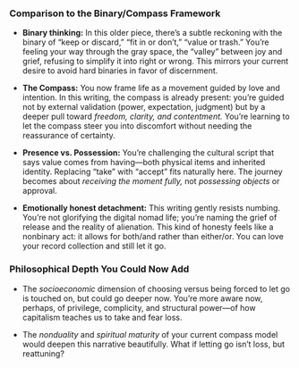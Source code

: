 ### **Comparison to the Binary/Compass Framework**

- **Binary thinking:** In this older piece, there’s a subtle reckoning with the binary of “keep or discard,” “fit in or don’t,” “value or trash.” You’re feeling your way through the gray space, the “valley” between joy and grief, refusing to simplify it into right or wrong. This mirrors your current desire to avoid hard binaries in favor of discernment.
    
- **The Compass:** You now frame life as a movement guided by love and intention. In this writing, the compass is already present: you’re guided not by external validation (power, expectation, judgment) but by a deeper pull toward _freedom, clarity, and contentment._ You’re learning to let the compass steer you into discomfort without needing the reassurance of certainty.
    
- **Presence vs. Possession:** You’re challenging the cultural script that says value comes from having—both physical items and inherited identity. Replacing “take” with “accept” fits naturally here. The journey becomes about _receiving the moment fully,_ not _possessing objects_ or approval.
    
- **Emotionally honest detachment:** This writing gently resists numbing. You’re not glorifying the digital nomad life; you’re naming the grief of release and the reality of alienation. This kind of honesty feels like a nonbinary act: it allows for both/and rather than either/or. You can love your record collection and still let it go.
    

### **Philosophical Depth You Could Now Add**

- The _socioeconomic_ dimension of choosing versus being forced to let go is touched on, but could go deeper now. You’re more aware now, perhaps, of privilege, complicity, and structural power—of how capitalism teaches us to take and fear loss.
    
- The _nonduality_ and _spiritual maturity_ of your current compass model would deepen this narrative beautifully. What if letting go isn’t loss, but reattuning?